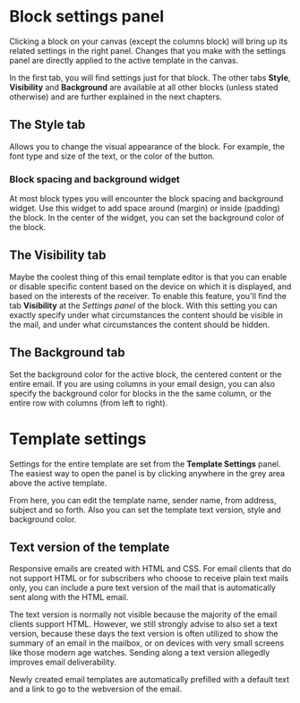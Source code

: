 # Block settings panel

Clicking a block on your canvas (except the columns block) will bring up its 
related settings in the right panel. Changes that you make with the settings 
panel are directly applied to the active template in the canvas. 

In the first tab, you will find settings just for that block. The other tabs 
**Style**, **Visibility** and **Background** are available at all other blocks 
(unless stated otherwise) and are further explained in the next chapters. 

## The Style tab

Allows you to change the visual appearance of the block. For example, the font 
type and size of the text, or the color of the button. 

### Block spacing and background widget

At most block types you will encounter the block spacing and background widget. 
Use this widget to add space around (margin) or inside (padding) the block. In 
the center of the widget, you can set the background color of the block. 

## The Visibility tab

Maybe the coolest thing of this email template editor is that you can enable or 
disable specific content based on the device on which it is displayed, and based 
on the interests of the receiver. To enable this feature, you'll find the tab
**Visibility** at the *Settings panel* of the block. With this setting you can 
exactly specify under what circumstances the content should be visible in the 
mail, and under what circumstances the content should be hidden.

## The Background tab

Set the background color for the active block, the centered content or the 
entire email. If you are using columns in your email design, you can also 
specify the background color for blocks in the the same column, or the entire 
row with columns (from left to right).

# Template settings

Settings for the entire template are set from the **Template Settings** panel. 
The easiest way to open the panel is by clicking anywhere in the grey area above 
the active template.

From here, you can edit the template name, sender name, from address, subject and 
so forth. Also you can set the template text version, style and background color.
   
## Text version of the template

Responsive emails are created with HTML and CSS. For email clients that do not 
support HTML or for subscribers who choose to receive plain text mails only, 
you can include a pure text version of the mail that is automatically sent along 
with the HTML email.

The text version is normally not visible because the majority of the email clients 
support HTML. However, we still strongly advise to also set a text version,
because these days the text version is often utilized to show the summary of an
email in the mailbox, or on devices with very small screens like those modern 
age watches. Sending along a text version allegedly improves email deliverability.

Newly created email templates are automatically prefilled with a default text 
and a link to go to the webversion of the email.

